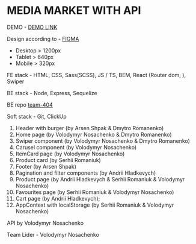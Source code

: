 # MEDIA MARKET WITH API

DEMO - [DEMO LINK](https://fe-aug22-team404.github.io/product_catalog/)

Design according to - [FIGMA](https://www.figma.com/file/BUusqCIMAWALqfBahnyIiH/Phone-catalog-(V2)-Original-Dark?node-id=0%3A1&t=VGbemXX3HOqwHZgv-0)
- Desktop > 1200px
- Tablet > 640px
- Mobile > 320px

FE stack - HTML, CSS, Sass(SCSS), JS / TS, BEM, React (Router dom, ), Swiper

BE stack - Node, Express, Sequelize

BE repo [team-404](https://github.com/fe-aug22-team404/product_catalog_api)

Soft stack - Git, ClickUp

1.  Header with burger (by Arsen Shpak & Dmytro Romanenko)
1.  Home page (by Volodymyr Nosachenko & Dmytro Romanenko)
1.  Swiper component (by Volodymyr Nosachenko & Dmytro Romanenko)
1.  Carusel component (by Volodymyr Nosachenko)
1.  ItemCard page (by Volodymyr Nosachenko)
1.  Product card (by Serhii Romaniuk)
1.  Footer (by Arsen Shpak)
1.  Pagination and filter components (by Andrii Hladkevych)
1.  Product page (by Andrii Hladkevych & Serhii Romaniuk & Volodymyr Nosachenko)
1.  Favourites page (by Serhii Romaniuk & Volodymyr Nosachenko)
1.  Cart page (by Andrii Hladkevych);
1.  AppContext with localStorage (by Serhii Romaniuk & Volodymyr Nosachenko)

API by Volodymyr Nosachenko

Team Lider - Volodymyr Nosachenko
